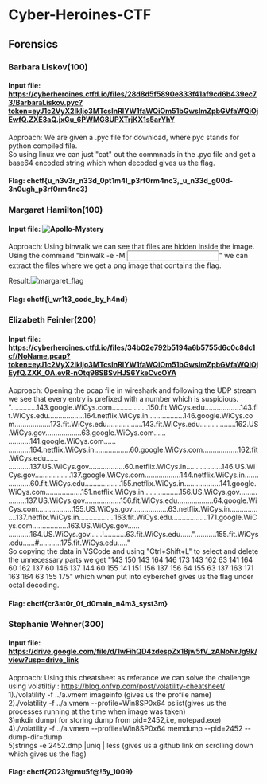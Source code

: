 # Cyber-Heroines-CTF

## Forensics  
### Barbara Liskov(100)  
#### Input file: https://cyberheroines.ctfd.io/files/28d8d5f5890e833f41af9cd6b439ec73/BarbaraLiskov.pyc?token=eyJ1c2VyX2lkIjo3MTcsInRlYW1faWQiOm51bGwsImZpbGVfaWQiOjEwfQ.ZXE3aQ.jxGu_6PWMG8UPXTrjKX1s5arYhY  
 Approach: We are given a .pyc file for download, where pyc stands for python compiled file.  
So using linux we can just "cat" out the commnads in the .pyc file and get a base64 encoded string which when decoded gives us the flag.  

#### Flag: chctf{u_n3v3r_n33d_0pt1m4l_p3rf0rm4nc3,_u_n33d_g00d-3n0ugh_p3rf0rm4nc3}

### Margaret Hamilton(100)
#### Input file: ![Apollo-Mystery](https://github.com/7h4nd5RG0d/Cyber-Heroines-CTF/assets/128285431/104e977e-22f6-4c88-b98f-ff8904a8cc9c)  
 Approach: Using binwalk we can see that files are hidden inside the image.  
 Using the command "binwalk -e -M <Input file>" we can extract the files where we get a png image that contains the flag.  

 Result:![margaret_flag](https://github.com/7h4nd5RG0d/Cyber-Heroines-CTF/assets/128285431/d8bcbf55-29df-4dd2-9bf0-11770f5da3d0)  

 #### Flag: chctf{i_wr1t3_code_by_h4nd}

### Elizabeth Feinler(200)
#### Input file: https://cyberheroines.ctfd.io/files/34b02e792b5194a6b5755d6c0c8dc1cf/NoName.pcap?token=eyJ1c2VyX2lkIjo3MTcsInRlYW1faWQiOm51bGwsImZpbGVfaWQiOjEyfQ.ZXK_OA.evR-nOtq98SBSvHJS6YkeCvcOYA

Approach: Opening the pcap file in wireshark and following the UDP stream we see that every entry is prefixed with a number which is suspicious.  
".............143.google.WiCys.com..................150.fit.WiCys.edu..................143.fit.WiCys.edu..................164.netflix.WiCys.in..................146.google.WiCys.com..................173.fit.WiCys.edu..................143.fit.WiCys.edu..................162.US.WiCys.gov..................63.google.WiCys.com......	...........141.google.WiCys.com......
...........164.netflix.WiCys.in..................60.google.WiCys.com..................162.fit.WiCys.edu......
...........137.US.WiCys.gov..................60.netflix.WiCys.in..................146.US.WiCys.gov..................137.google.WiCys.com..................144.netflix.WiCys.in..................60.fit.WiCys.edu..................155.netflix.WiCys.in..................141.google.WiCys.com..................151.netflix.WiCys.in..................156.US.WiCys.gov..................137.US.WiCys.gov..................156.fit.WiCys.edu..................64.google.WiCys.com..................155.US.WiCys.gov..................63.netflix.WiCys.in..................137.netflix.WiCys.in..................163.fit.WiCys.edu..................171.google.WiCys.com..................163.US.WiCys.gov...... ...........164.US.WiCys.gov......!...........63.fit.WiCys.edu......"...........155.fit.WiCys.edu......#...........175.fit.WiCys.edu....."  
So copying the data in VSCode and using "Ctrl+Shift+L" to select and delete the unnecessary parts we get "143 150 143 164 146 173 143 162 63 141 164 60 162 137 60 146 137 144 60 155 141 151 156 137 156 64 155 63 137 163 171 163 164 63 155 175" which when put into cyberchef gives us the flag under octal decoding.

#### Flag: chctf{cr3at0r_0f_d0main_n4m3_syst3m}

### Stephanie Wehner(300)
#### Input file: https://drive.google.com/file/d/1wFihQD4zdespZx1Bjw5fV_zANoNrJg9k/view?usp=drive_link
Approach: Using this cheatsheet as referance we can solve the challenge using volatiltiy : https://blog.onfvp.com/post/volatility-cheatsheet/  
1)./volatility -f ../a.vmem imageinfo (gives us the profile name)  
2)./volatility -f ../a.vmem --profile=Win8SP0x64 pslist(gives us the processes running at the time when image was taken)  
3)mkdir dump( for storing dump from pid=2452,i.e, notepad.exe)  
4)./volatility -f ../a.vmem --profile=Win8SP0x64 memdump --pid=2452 --dump-dir=dump  
5)strings -e 2452.dmp |uniq | less (gives us a github link on scrolling down which gives us the flag)  

#### Flag: chctf{2023!@mu5f@!5y_1009}





 
